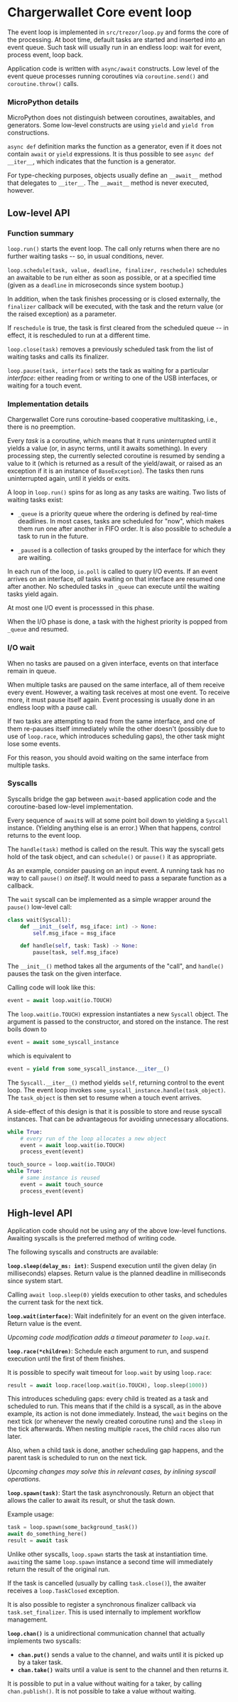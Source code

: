 # Chargerwallet Core event loop

The event loop is implemented in `src/trezor/loop.py` and forms the core of the
processing. At boot time, default tasks are started and inserted into an event queue.
Such task will usually run in an endless loop: wait for event, process event, loop back.

Application code is written with `async/await` constructs. Low level of the event queue
processes running coroutines via `coroutine.send()` and `coroutine.throw()` calls.

### MicroPython details

MicroPython does not distinguish between coroutines, awaitables, and generators. Some
low-level constructs are using `yield` and `yield from` constructions.

`async def` definition marks the function as a generator, even if it does not contain
`await` or `yield` expressions. It is thus possible to see `async def __iter__`, which
indicates that the function is a generator.

For type-checking purposes, objects usually define an `__await__` method that delegates
to `__iter__`. The `__await__` method is never executed, however.


## Low-level API

### Function summary

`loop.run()` starts the event loop. The call only returns when there are no further
waiting tasks -- so, in usual conditions, never.

`loop.schedule(task, value, deadline, finalizer, reschedule)` schedules an awaitable to
be run either as soon as possible, or at a specified time (given as a `deadline` in
microseconds since system bootup.)

In addition, when the task finishes processing or is closed externally, the `finalizer`
callback will be executed, with the task and the return value (or the raised exception)
as a parameter.

If `reschedule` is true, the task is first cleared from the scheduled queue -- in
effect, it is rescheduled to run at a different time.

`loop.close(task)` removes a previously scheduled task from the list of waiting tasks
and calls its finalizer.

`loop.pause(task, interface)` sets the task as waiting for a particular _interface_:
either reading from or writing to one of the USB interfaces, or waiting for a touch
event.

### Implementation details

Chargerwallet Core runs coroutine-based cooperative multitasking, i.e., there is no preemption.

Every _task_ is a coroutine, which means that it runs uninterrupted until it yields a
value (or, in async terms, until it awaits something). In every processing step, the
currently selected coroutine is resumed by sending a value to it (which is returned as a
result of the yield/await, or raised as an exception if it is an instance of
`BaseException`). The tasks then runs uninterrupted again, until it yields or exits.

A loop in `loop.run()` spins for as long as any tasks are waiting. Two lists of waiting
tasks exist:

-   `_queue` is a priority queue where the ordering is defined by real-time deadlines.
    In most cases, tasks are scheduled for "now", which makes them run one after another
    in FIFO order. It is also possible to schedule a task to run in the future.

-   `_paused` is a collection of tasks grouped by the interface for which they are
    waiting.

In each run of the loop, `io.poll` is called to query I/O events. If an event arrives on
an interface, _all_ tasks waiting on that interface are resumed one after another. No
scheduled tasks in `_queue` can execute until the waiting tasks yield again.

At most one I/O event is processsed in this phase.

When the I/O phase is done, a task with the highest priority is popped from `_queue` and
resumed.

### I/O wait

When no tasks are paused on a given interface, events on that interface remain in queue.

When multiple tasks are paused on the same interface, all of them receive every event.
However, a waiting task receives at most one event. To receive more, it must pause
itself again. Event processing is usually done in an endless loop with a pause call.

If two tasks are attempting to read from the same interface, and one of them re-pauses
itself immediately while the other doesn't (possibly due to use of `loop.race`, which
introduces scheduling gaps), the other task might lose some events.

For this reason, you should avoid waiting on the same interface from multiple tasks.

### Syscalls

Syscalls bridge the gap between `await`-based application code and the coroutine-based
low-level implementation.

Every sequence of `await`s will at some point boil down to yielding a `Syscall`
instance. (Yielding anything else is an error.) When that happens, control returns to
the event loop.

The `handle(task)` method is called on the result. This way the syscall gets hold of the
task object, and can `schedule()` or `pause()` it as appropriate.

As an example, consider pausing on an input event. A running task has no way to call
`pause()` _on itself_. It would need to pass a separate function as a callback.

The `wait` syscall can be implemented as a simple wrapper around the `pause()` low-level
call:

```python
class wait(Syscall):
    def __init__(self, msg_iface: int) -> None:
        self.msg_iface = msg_iface

    def handle(self, task: Task) -> None:
        pause(task, self.msg_iface)
```

The `__init__()` method takes all the arguments of the "call", and `handle()` pauses the
task on the given interface.

Calling code will look like this:
```python
event = await loop.wait(io.TOUCH)
```
The `loop.wait(io.TOUCH)` expression instantiates a new `Syscall` object. The argument
is passed to the constructor, and stored on the instance. The rest boils down to
```python
event = await some_syscall_instance
```
which is equivalent to
```python
event = yield from some_syscall_instance.__iter__()
```
The `Syscall.__iter__()` method yields `self`, returning control to the event loop. The
event loop invokes `some_syscall_instance.handle(task_object)`. The `task_object` is
then set to resume when a touch event arrives.

A side-effect of this design is that it is possible to store and reuse syscall
instances. That can be advantageous for avoiding unnecessary allocations.
```python
while True:
    # every run of the loop allocates a new object
    event = await loop.wait(io.TOUCH)
    process_event(event)

touch_source = loop.wait(io.TOUCH)
while True:
    # same instance is reused
    event = await touch_source
    process_event(event)
```

## High-level API

Application code should not be using any of the above low-level functions. Awaiting
syscalls is the preferred method of writing code.

The following syscalls and constructs are available:

**`loop.sleep(delay_ms: int)`**: Suspend execution until the given delay (in
milliseconds) elapses. Return value is the planned deadline in milliseconds since system
start.

Calling `await loop.sleep(0)` yields execution to other tasks, and schedules the current
task for the next tick.

**`loop.wait(interface)`**: Wait indefinitely for an event on the given interface.
Return value is the event.

_Upcoming code modification adds a timeout parameter to `loop.wait`._

**`loop.race(*children)`**: Schedule each argument to run, and suspend execution until
the first of them finishes.

It is possible to specify wait timeout for `loop.wait` by using `loop.race`:
```python
result = await loop.race(loop.wait(io.TOUCH), loop.sleep(1000))
```
This introduces scheduling gaps: every child is treated as a task and scheduled
to run. This means that if the child is a syscall, as in the above example, its action
is not done immediately. Instead, the `wait` begins on the next tick (or whenever the
newly created coroutine runs) and the `sleep` in the tick afterwards. When nesting
multiple `race`s, the child `races` also run later.

Also, when a child task is done, another scheduling gap happens, and the parent task
is scheduled to run on the next tick.

_Upcoming changes may solve this in relevant cases, by inlining syscall operations._

**`loop.spawn(task)`**: Start the task asynchronously. Return an object that allows
the caller to await its result, or shut the task down.

Example usage:
```python
task = loop.spawn(some_background_task())
await do_something_here()
result = await task
```

Unlike other syscalls, `loop.spawn` starts the task at instantiation time. `await`ing
the same `loop.spawn` instance a second time will immediately return the result of the
original run.

If the task is cancelled (usually by calling `task.close()`), the awaiter receives a
`loop.TaskClosed` exception.

It is also possible to register a synchronous finalizer callback via
`task.set_finalizer`. This is used internally to implement workflow management.

**`loop.chan()`** is a unidirectional communication channel that actually implements two
syscalls:

 * **`chan.put()`** sends a value to the channel, and waits until it is picked up
   by a taker task.
 * **`chan.take()`** waits until a value is sent to the channel and then returns it.

It is possible to put in a value without waiting for a taker, by calling
`chan.publish()`. It is not possible to take a value without waiting.
